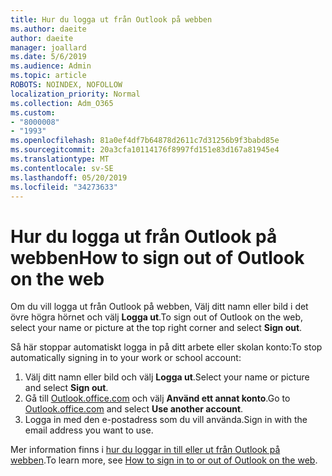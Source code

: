 ```yaml
---
title: Hur du logga ut från Outlook på webben
ms.author: daeite
author: daeite
manager: joallard
ms.date: 5/6/2019
ms.audience: Admin
ms.topic: article
ROBOTS: NOINDEX, NOFOLLOW
localization_priority: Normal
ms.collection: Adm_O365
ms.custom:
- "8000008"
- "1993"
ms.openlocfilehash: 81a0ef4df7b64878d2611c7d31256b9f3babd85e
ms.sourcegitcommit: 20a3cfa10114176f8997fd151e83d167a81945e4
ms.translationtype: MT
ms.contentlocale: sv-SE
ms.lasthandoff: 05/20/2019
ms.locfileid: "34273633"
---
```

# <a name="how-to-sign-out-of-outlook-on-the-web"></a><span data-ttu-id="85f49-102">Hur du logga ut från Outlook på webben</span><span class="sxs-lookup"><span data-stu-id="85f49-102">How to sign out of Outlook on the web</span></span>

<span data-ttu-id="85f49-103">Om du vill logga ut från Outlook på webben, Välj ditt namn eller bild i det övre högra hörnet och välj **Logga ut**.</span><span class="sxs-lookup"><span data-stu-id="85f49-103">To sign out of Outlook on the web, select your name or picture at the top right corner and select **Sign out**.</span></span>

<span data-ttu-id="85f49-104">Så här stoppar automatiskt logga in på ditt arbete eller skolan konto:</span><span class="sxs-lookup"><span data-stu-id="85f49-104">To stop automatically signing in to your work or school account:</span></span>

1. <span data-ttu-id="85f49-105">Välj ditt namn eller bild och välj **Logga ut**.</span><span class="sxs-lookup"><span data-stu-id="85f49-105">Select your name or picture and select **Sign out**.</span></span>
1. <span data-ttu-id="85f49-106">Gå till [Outlook.office.com](https://outlook.office.com/) och välj **Använd ett annat konto**.</span><span class="sxs-lookup"><span data-stu-id="85f49-106">Go to [Outlook.office.com](https://outlook.office.com/) and select **Use another account**.</span></span>
1. <span data-ttu-id="85f49-107">Logga in med den e-postadress som du vill använda.</span><span class="sxs-lookup"><span data-stu-id="85f49-107">Sign in with the email address you want to use.</span></span>

<span data-ttu-id="85f49-108">Mer information finns i [hur du loggar in till eller ut från Outlook på webben](https://support.office.com/article/763fab4d-0138-4814-b450-37fc286bcb79).</span><span class="sxs-lookup"><span data-stu-id="85f49-108">To learn more, see [How to sign in to or out of Outlook on the web](https://support.office.com/article/763fab4d-0138-4814-b450-37fc286bcb79).</span></span>